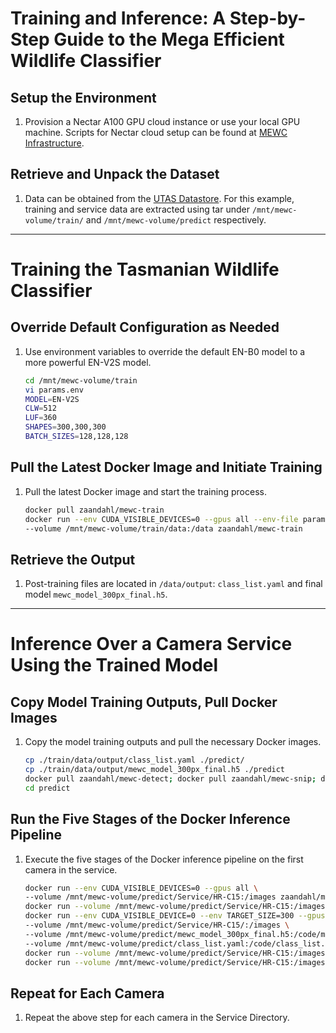 # Training and Inference: A Step-by-Step Guide to the Mega Efficient Wildlife Classifier

## Setup the Environment

1. Provision a Nectar A100 GPU cloud instance or use your local GPU machine. Scripts for Nectar cloud setup can be found at [MEWC Infrastructure](https://github.com/zaandahl/mewc-infrastructure).

## Retrieve and Unpack the Dataset

1. Data can be obtained from the [UTAS Datastore](https://rdp.utas.edu.au/metadata/3a2d9dcf-f8fa-4514-aab0-b9d36f5a1983). For this example, training and service data are extracted using tar under `/mnt/mewc-volume/train/` and `/mnt/mewc-volume/predict` respectively.

---

# Training the Tasmanian Wildlife Classifier

## Override Default Configuration as Needed

1. Use environment variables to override the default EN-B0 model to a more powerful EN-V2S model.

   ```bash
   cd /mnt/mewc-volume/train
   vi params.env
   MODEL=EN-V2S
   CLW=512
   LUF=360
   SHAPES=300,300,300
   BATCH_SIZES=128,128,128
   ```

## Pull the Latest Docker Image and Initiate Training

1. Pull the latest Docker image and start the training process.

   ```bash
   docker pull zaandahl/mewc-train
   docker run --env CUDA_VISIBLE_DEVICES=0 --gpus all --env-file params.env \
   --volume /mnt/mewc-volume/train/data:/data zaandahl/mewc-train
   ```

## Retrieve the Output

1. Post-training files are located in `/data/output`: `class_list.yaml` and final model `mewc_model_300px_final.h5`.

---

# Inference Over a Camera Service Using the Trained Model

## Copy Model Training Outputs, Pull Docker Images

1. Copy the model training outputs and pull the necessary Docker images.

   ```bash
   cp ./train/data/output/class_list.yaml ./predict/
   cp ./train/data/output/mewc_model_300px_final.h5 ./predict
   docker pull zaandahl/mewc-detect; docker pull zaandahl/mewc-snip; docker pull zaandahl/mewc-predict; docker pull zaandahl/mewc-exif; docker pull zaandahl/mewc-box
   cd predict
   ```

## Run the Five Stages of the Docker Inference Pipeline

1. Execute the five stages of the Docker inference pipeline on the first camera in the service.

   ```bash
   docker run --env CUDA_VISIBLE_DEVICES=0 --gpus all \
   --volume /mnt/mewc-volume/predict/Service/HR-C15:/images zaandahl/mewc-detect
   docker run --volume /mnt/mewc-volume/predict/Service/HR-C15:/images zaandahl/mewc-snip
   docker run --env CUDA_VISIBLE_DEVICE=0 --env TARGET_SIZE=300 --gpus all \
   --volume /mnt/mewc-volume/predict/Service/HR-C15/:/images \
   --volume /mnt/mewc-volume/predict/mewc_model_300px_final.h5:/code/model.h5 \
   --volume /mnt/mewc-volume/predict/class_list.yaml:/code/class_list.yaml zaandahl/mewc-predict
   docker run --volume /mnt/mewc-volume/predict/Service/HR-C15:/images zaandahl/mewc-exif
   docker run --volume /mnt/mewc-volume/predict/Service/HR-C15:/images zaandahl/mewc-box
   ```

## Repeat for Each Camera

1. Repeat the above step for each camera in the Service Directory.
